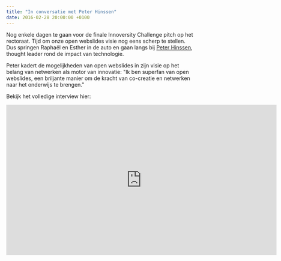 ```yaml
---
title: "In conversatie met Peter Hinssen"
date: 2016-02-28 20:00:00 +0100
---
```

Nog enkele dagen te gaan voor de finale Innoversity Challenge pitch op het rectoraat.
Tijd om onze open webslides visie nog eens scherp te stellen.
Dus springen Raphaël en Esther in de auto en gaan langs bij [Peter Hinssen](http://www.peterhinssen.com/), thought leader rond de impact van technologie.

Peter kadert de mogelijkheden van open webslides in zijn visie op het belang van netwerken als motor van innovatie:
"Ik ben superfan van open webslides, een briljante manier om de kracht van co-creatie en netwerken naar het onderwijs te brengen."

Bekijk het volledige interview hier:

  <div class="slide" id="youtube">
	<iframe width="720" height="400" src="https://www.youtube.com/embed/1ggh8QAtxxM" frameborder="0" allowfullscreen></iframe>
  </div>